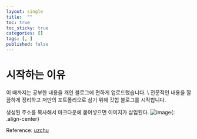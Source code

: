 ```yaml
---
layout: single
title:  ""
toc: true
toc_sticky: true
categories: []
tags: [, ]
published: false
---
```


# 시작하는 이유

이 때까지는 공부한 내용을 개인 블로그에 편하게 업로드했습니다. \\
전문적인 내용을 깔끔하게 정리하고 저만의 포트폴리오로 삼기 위해 깃헙 블로그를 시작합니다.

생성된 주소를 복사해서 마크다운에 붙여넣으면 이미지가 삽입된다.
![image](https://github.com/StatPage/AI-programming-class/assets/61931924/0dd32a42-898c-4580-ba79-1616af21e76a){: .align-center}

Reference: [uzchu](https://velog.io/@uzchu/Github-%EB%B8%94%EB%A1%9C%EA%B7%B8-image-%EC%82%BD%EC%9E%85%ED%95%98%EA%B8%B0)
